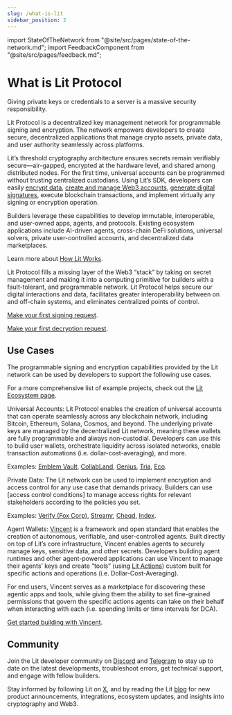 ```yaml
---
slug: /what-is-lit
sidebar_position: 2
---
```


import StateOfTheNetwork from "@site/src/pages/state-of-the-network.md";
import FeedbackComponent from "@site/src/pages/feedback.md";

# What is Lit Protocol

<StateOfTheNetwork/>

Giving private keys or credentials to a server is a massive security responsibility. 

Lit Protocol is a decentralized key management network for programmable signing and encryption. The network empowers developers to create secure, decentralized applications that manage crypto assets, private data, and user authority seamlessly across platforms.

Lit’s threshold cryptography architecture ensures secrets remain verifiably secure—air-gapped, encrypted at the hardware level, and shared among distributed nodes. For the first time, universal accounts can be programmed without trusting centralized custodians.
Using Lit’s SDK, developers can easily [encrypt data](../sdk/access-control/quick-start.md), [create and manage Web3 accounts](../user-wallets/overview.md), [generate digital signatures](../intro/first-request/making-first-signing.md), execute blockchain transactions, and implement virtually any signing or encryption operation.

Builders leverage these capabilities to develop immutable, interoperable, and user-owned apps, agents, and protocols. Existing ecosystem applications include AI-driven agents, cross-chain DeFi solutions, universal solvers, private user-controlled accounts, and decentralized data marketplaces.

Learn more about [How Lit Works](../resources/how-it-works.md).

Lit Protocol fills a missing layer of the Web3 “stack” by taking on secret management and making it into a computing primitive for builders with a fault-tolerant, and programmable network. Lit Protocol helps secure our digital interactions and data, facilitates greater interoperability between on and off-chain systems, and eliminates centralized points of control. 

[Make your first signing request](../intro/first-request/making-first-signing.md).

[Make your first decryption request](../intro/first-request/making-first-decryption.md).

## Use Cases
The programmable signing and encryption capabilities provided by the Lit network can be used by developers to support the following use cases.

For a more comprehensive list of example projects, check out the [Lit Ecosystem page](../../Ecosystem/projects.md). 

Universal Accounts: Lit Protocol enables the creation of universal accounts that can operate seamlessly across any blockchain network, including Bitcoin, Ethereum, Solana, Cosmos, and beyond. The underlying private keys are managed by the decentralized Lit network, meaning these wallets are fully programmable and always non-custodial. Developers can use this to build user wallets, orchestrate liquidity across isolated networks, enable transaction automations (i.e. dollar-cost-averaging), and more.

Examples: [Emblem Vault](https://circuitsofvalue.com/), [CollabLand](https://collab.land/), [Genius](https://www.tradegenius.com/), [Tria](https://tria.so/), [Eco](https://eco.com/).

Private Data: The Lit network can be used to implement encryption and access control for any use case that demands privacy. Builders can use [access control conditions] to manage access rights for relevant stakeholders according to the policies you set.   

Examples: [Verify (Fox Corp)](https://www.verifymedia.com/), [Streamr](https://streamr.network/), [Cheqd](https://cheqd.io/), [Index](https://index.network/).

Agent Wallets: [Vincent](https://docs.heyvincent.ai/) is a framework and open standard that enables the creation of autonomous, verifiable, and user-controlled agents. Built directly on top of Lit’s core infrastructure, Vincent enables agents to securely manage keys, sensitive data, and other secrets. Developers building agent runtimes and other agent-powered applications can use Vincent to manage their agents’ keys and create “tools” (using [Lit Actions](../sdk/serverless-signing/overview.md)) custom built for specific actions and operations (i.e. Dollar-Cost-Averaging). 

For end users, Vincent serves as a marketplace for discovering these agentic apps and tools, while giving them the ability to set fine-grained permissions that govern the specific actions agents can take on their behalf when interacting with each (i.e. spending limits or time intervals for DCA).

[Get started building with Vincent](https://sdk-docs.heyvincent.ai/). 

## Community
Join the Lit developer community on [Discord](https://litgateway.com/discord) and [Telegram](https://t.me/+aa73FAF9Vp82ZjJh) to stay up to date on the latest developments, troubleshoot errors, get technical support, and engage with fellow builders.

Stay informed by following Lit on [X](https://x.com/LitProtocol), and by reading the Lit [blog](https://spark.litprotocol.com/) for new product announcements, integrations, ecosystem updates, and insights into cryptography and Web3.
<FeedbackComponent/>
